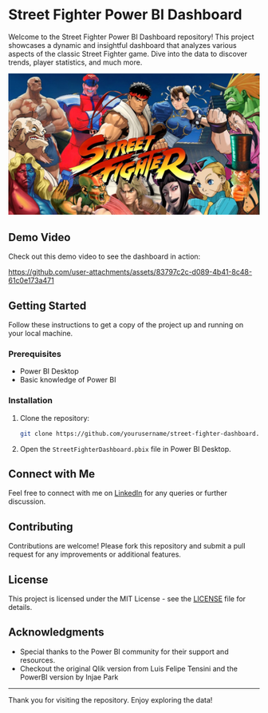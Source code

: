 # Street Fighter Power BI Dashboard

Welcome to the Street Fighter Power BI Dashboard repository! This project showcases a dynamic and insightful dashboard that analyzes various aspects of the classic Street Fighter game. Dive into the data to discover trends, player statistics, and much more.

![Street Fighter](https://github.com/Mylinear/Power_Bi/blob/main/Street_Fighter/streetfighter.jpg)



## Demo Video

Check out this demo video to see the dashboard in action:


https://github.com/user-attachments/assets/83797c2c-d089-4b41-8c48-61c0e173a471



## Getting Started

Follow these instructions to get a copy of the project up and running on your local machine.

### Prerequisites

- Power BI Desktop
- Basic knowledge of Power BI

### Installation

1. Clone the repository:
    ```sh
    git clone https://github.com/yourusername/street-fighter-dashboard.git
    ```

2. Open the `StreetFighterDashboard.pbix` file in Power BI Desktop.


## Connect with Me

Feel free to connect with me on [LinkedIn](https://www.linkedin.com/in/mustafayasingunduz) for any queries or further discussion.

## Contributing

Contributions are welcome! Please fork this repository and submit a pull request for any improvements or additional features.

## License

This project is licensed under the MIT License - see the [LICENSE](LICENSE) file for details.

## Acknowledgments

- Special thanks to the Power BI community for their support and resources.
- Checkout the original Qlik version from Luis Felipe Tensini and the PowerBI version by Injae Park

---

Thank you for visiting the repository. Enjoy exploring the data!

